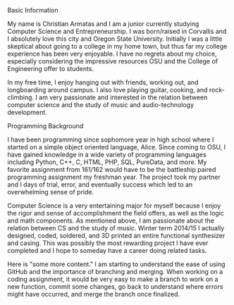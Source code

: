 Basic Information

My name is Christian Armatas and I am a junior currently studying Computer Science and Entrepreneurship. I was born/raised in
Corvallis and I absolutely love this city and Oregon State University. Initially I was a little skeptical about going to a college in my home town, but thus far my college experience has been very enjoyable. I have no regrets about my choice, especially considering the impressive resources OSU and the College of Engineering offer to students.

In my free time, I enjoy hanging out with friends, working out, and longboarding around campus. I also love playing guitar,
cooking, and rock-climbing. I am very passionate and interested in the relation between computer science and the study of music
and audio-technology development. 

Programming Background

I have been programming since sophomore year in high school where I started on a simple object oriented language, Alice. Since
coming to OSU, I have gained knowledge in a wide variety of programming languages including Python, C++, C, HTML, PHP, SQL,
PureData, and more. My favorite assignment from 161/162 would have to be the battleship paired programming assignment my
freshman year. The project took my partner and I days of trial, error, and eventually success which led to an overwhelming sense
of pride.

Computer Science is a very entertaining major for myself because I enjoy the rigor and sense of accomplishment the field offers,
as well as the logic and math components. As mentioned above, I am passionate about the relation between CS and the study of
music. Winter term 2014/15 I actually designed, coded, soldered, and 3D printed an entire functional synthesizer and casing.
This was possibly the most rewarding project I have ever completed and I hope to someday have a career doing related tasks.

Here is "some more content." I am starting to understand the ease of using GitHub and the importance of branching and merging. When working on a coding assignment, it would be very easy to make a branch to work on a new function, commit some changes, go back to understand where errors might have occurred, and merge the branch once finalized.

